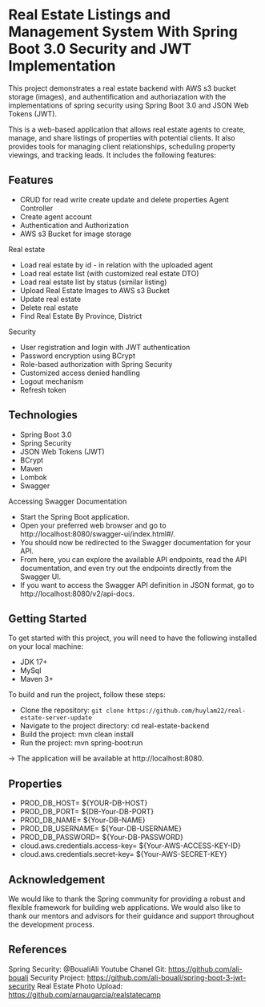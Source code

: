 # Real Estate Listings and Management System With Spring Boot 3.0 Security and JWT Implementation

This project demonstrates a real estate backend with AWS s3 bucket storage (images), and authentification and authoriazation with the implementations of spring security using Spring Boot 3.0 and JSON Web Tokens (JWT).

This is a web-based application that allows real estate agents to create, manage, and share listings of properties with potential clients. It also provides tools for managing client relationships, scheduling property viewings, and tracking leads. It includes the following features:

## Features

- CRUD for read write create update and delete properties
  Agent Controller
- Create agent account
- Authentication and Authorization
- AWS s3 Bucket for image storage

Real estate

- Load real estate by id - in relation with the uploaded agent
- Load real estate list (with customized real estate DTO)
- Load real estate list by status (similar listing)
- Upload Real Estate Images to AWS s3 Bucket
- Update real estate
- Delete real estate
- Find Real Estate By Province, District

Security

- User registration and login with JWT authentication
- Password encryption using BCrypt
- Role-based authorization with Spring Security
- Customized access denied handling
- Logout mechanism
- Refresh token

## Technologies

- Spring Boot 3.0
- Spring Security
- JSON Web Tokens (JWT)
- BCrypt
- Maven
- Lombok
- Swagger

Accessing Swagger Documentation

- Start the Spring Boot application.
- Open your preferred web browser and go to http://localhost:8080/swagger-ui/index.html#/.
- You should now be redirected to the Swagger documentation for your API.
- From here, you can explore the available API endpoints, read the API documentation, and even try out the endpoints directly from the Swagger UI.
- If you want to access the Swagger API definition in JSON format, go to http://localhost:8080/v2/api-docs.

## Getting Started

To get started with this project, you will need to have the following installed on your local machine:

- JDK 17+
- MySql
- Maven 3+

To build and run the project, follow these steps:

- Clone the repository: `git clone https://github.com/huylam22/real-estate-server-update`
- Navigate to the project directory: cd real-estate-backend
- Build the project: mvn clean install
- Run the project: mvn spring-boot:run

-> The application will be available at http://localhost:8080.

## Properties

- PROD_DB_HOST= ${YOUR-DB-HOST}
- PROD_DB_PORT= ${DB-Your-DB-PORT}
- PROD_DB_NAME= ${Your-DB-NAME}
- PROD_DB_USERNAME= ${Your-DB-USERNAME}
- PROD_DB_PASSWORD= ${Your-DB-PASSWORD}
- cloud.aws.credentials.access-key= ${Your-AWS-ACCESS-KEY-ID}
- cloud.aws.credentials.secret-key= ${Your-AWS-SECRET-KEY}

## Acknowledgement

We would like to thank the Spring community for providing a robust and flexible framework for building web applications. We would also like to thank our mentors and advisors for their guidance and support throughout the development process.

## References

Spring Security:
@BoualiAli Youtube Chanel
Git: https://github.com/ali-bouali
Security Project: https://github.com/ali-bouali/spring-boot-3-jwt-security
Real Estate Photo Upload: https://github.com/arnaugarcia/realstatecamp
